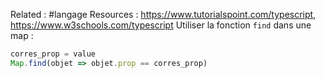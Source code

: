 Related : #langage
Resources : https://www.tutorialspoint.com/typescript, https://www.w3schools.com/typescript
Utiliser la fonction `find` dans une map : 
```typescript
corres_prop = value
Map.find(objet => objet.prop == corres_prop)
```